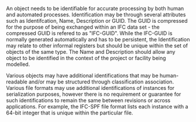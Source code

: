 An object needs to be identifiable for accurate processing by both human and automated processes. Identification may be through several attributes such as Identifcation, Name, Description or GUID. The GUID is compressed for the purpose of being exchanged within an IFC data set - the compressed GUID is refered to as "IFC-GUID". While the IFC-GUID is normally generated automatically and has to be persistent, the Identification may relate to other informal registers but should be unique within the set of objects of the same type. The Name and Description should allow any object to be identified in the context of the project or facility being modelled.

Various objects may have additional identifications that may be human-readable and/or may be structured through classification association. Various file formats may use additional identifications of instances for serialization purposes, however there is no requirement or guarantee for such identifications to remain the same between revisions or across applications. For example, the IFC-SPF file format lists each instance with a 64-bit integer that is unique within the particular file.
